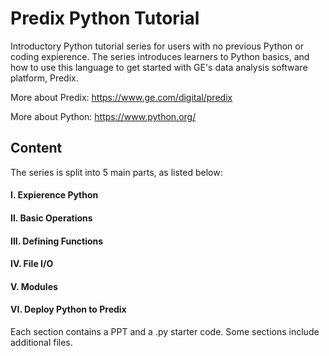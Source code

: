 # Predix Python Tutorial

Introductory Python tutorial series for users with no previous Python or coding expierence. The series introduces learners to Python basics, and how to use this language to get started with GE's data analysis software platform, Predix.

More about Predix: https://www.ge.com/digital/predix

More about Python: https://www.python.org/


## Content
The series is split into 5 main parts, as listed below:
#### I.    Expierence Python
#### II.   Basic Operations
#### III.  Defining Functions
#### IV.   File I/O
#### V.    Modules
#### VI.   Deploy Python to Predix

Each section contains a PPT and a .py starter code. Some sections include additional files.
